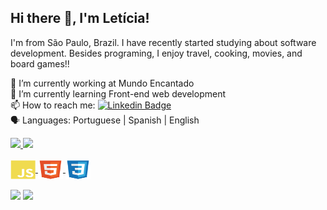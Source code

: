 ## Hi there 👋, I'm Letícia!
I'm from São Paulo, Brazil. I have recently started studying about software development. Besides programing, I enjoy travel, cooking, movies, and board games!!

🔭 I’m currently working at Mundo Encantado <br/>
🌱 I’m currently learning Front-end web development <br/>
📫 How to reach me: [![Linkedin Badge](https://img.shields.io/badge/-LetíciaMaria-blue?style=flat-square&logo=Linkedin&logoColor=white&link=https://www.linkedin.com/in/letícia-maria-a3a6a414/)](https://www.linkedin.com/in/letícia-maria-a3a6a414b/)<br/>
🗣️ Languages: Portuguese | Spanish | English <br/>

<div>
   <a href="https://github.com/leticiamariagomes">
   <img height="180em" src="https://github-readme-stats.vercel.app/api?username=leticiamariagomes&show_icons=true&theme=tokyonight&include_all_commits=true&count_private=true"/>
   <img height="180em" src="https://github-readme-stats.vercel.app/api/top-langs/?username=leticiamariagomes&layout=compact&langs_count=6&theme=tokyonight"/>

</div>
<div style="display: inline_block"><br>
  <img align="center" alt="Js" height="30" width="40" src="https://raw.githubusercontent.com/devicons/devicon/master/icons/javascript/javascript-plain.svg">
  <img align="center" alt="HTML" height="30" width="40" src="https://raw.githubusercontent.com/devicons/devicon/master/icons/html5/html5-original.svg">
  <img align="center" alt="CSS" height="30" width="40" src="https://raw.githubusercontent.com/devicons/devicon/master/icons/css3/css3-original.svg">
</div>
 
 <br>

 
<div> 
 <a href="https://instagram.com/____lets____" target="_blank"><img src="https://img.shields.io/badge/-Instagram-%23E4405F?style=for-the-badge&logo=instagram&logoColor=white" target="_blank"></a>
  <a href="https://www.linkedin.com/in/letícia-maria-a3a6a414b" target="_blank"><img src="https://img.shields.io/badge/-LinkedIn-%230077B5?style=for-the-badge&logo=linkedin&logoColor=white" target="_blank"></a>

</div>
